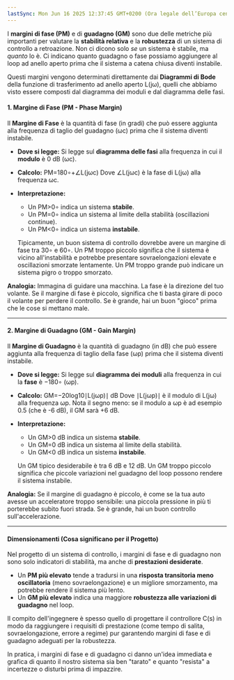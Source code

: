 ```yaml
---
lastSync: Mon Jun 16 2025 12:37:45 GMT+0200 (Ora legale dell’Europa centrale)
---
```

I **margini di fase (PM)** e di **guadagno (GM)** sono due delle metriche più importanti per valutare la **stabilità relativa** e la **robustezza** di un sistema di controllo a retroazione. Non ci dicono solo _se_ un sistema è stabile, ma _quanto_ lo è. Ci indicano quanto guadagno o fase possiamo aggiungere al loop ad anello aperto prima che il sistema a catena chiusa diventi instabile.

Questi margini vengono determinati direttamente dai **Diagrammi di Bode** della funzione di trasferimento ad anello aperto L(jω), quelli che abbiamo visto essere composti dal diagramma dei moduli e dal diagramma delle fasi.

#### 1. Margine di Fase (PM - Phase Margin)

Il **Margine di Fase** è la quantità di fase (in gradi) che può essere aggiunta alla frequenza di taglio del guadagno (ωc​) prima che il sistema diventi instabile.
- **Dove si legge:** Si legge sul **diagramma delle fasi** alla frequenza in cui il **modulo** è 0 dB (ωc​).
    
- **Calcolo:** PM=180∘+∠L(jωc​) Dove ∠L(jωc​) è la fase di L(jω) alla frequenza ωc​.
    
- **Interpretazione:**
    
    - Un PM>0∘ indica un sistema **stabile**.
    - Un PM=0∘ indica un sistema al limite della stabilità (oscillazioni continue).
    - Un PM<0∘ indica un sistema **instabile**.
    
    Tipicamente, un buon sistema di controllo dovrebbe avere un margine di fase tra 30∘ e 60∘. Un PM troppo piccolo significa che il sistema è vicino all'instabilità e potrebbe presentare sovraelongazioni elevate e oscillazioni smorzate lentamente. Un PM troppo grande può indicare un sistema pigro o troppo smorzato.
    

**Analogia:** Immagina di guidare una macchina. La fase è la direzione del tuo volante. Se il margine di fase è piccolo, significa che ti basta girare di poco il volante per perdere il controllo. Se è grande, hai un buon "gioco" prima che le cose si mettano male.

---

#### 2. Margine di Guadagno (GM - Gain Margin)

Il **Margine di Guadagno** è la quantità di guadagno (in dB) che può essere aggiunta alla frequenza di taglio della fase (ωp​) prima che il sistema diventi instabile.

- **Dove si legge:** Si legge sul **diagramma dei moduli** alla frequenza in cui la **fase** è −180∘ (ωp​).
    
- **Calcolo:** GM=−20log10​∣L(jωp​)∣ dB Dove ∣L(jωp​)∣ è il modulo di L(jω) alla frequenza ωp​. Nota il segno meno: se il modulo a ωp​ è ad esempio 0.5 (che è -6 dB), il GM sarà +6 dB.
    
- **Interpretazione:**
    
    - Un GM>0 dB indica un sistema **stabile**.
    - Un GM=0 dB indica un sistema al limite della stabilità.
    - Un GM<0 dB indica un sistema **instabile**.
    
    Un GM tipico desiderabile è tra 6 dB e 12 dB. Un GM troppo piccolo significa che piccole variazioni nel guadagno del loop possono rendere il sistema instabile.
    

**Analogia:** Se il margine di guadagno è piccolo, è come se la tua auto avesse un acceleratore troppo sensibile: una piccola pressione in più ti porterebbe subito fuori strada. Se è grande, hai un buon controllo sull'accelerazione.

---

#### Dimensionamenti (Cosa significano per il Progetto)

Nel progetto di un sistema di controllo, i margini di fase e di guadagno non sono solo indicatori di stabilità, ma anche di **prestazioni desiderate**.

- Un **PM più elevato** tende a tradursi in una **risposta transitoria meno oscillatoria** (meno sovraelongazione) e un migliore smorzamento, ma potrebbe rendere il sistema più lento.
- Un **GM più elevato** indica una maggiore **robustezza alle variazioni di guadagno** nel loop.

Il compito dell'ingegnere è spesso quello di progettare il controllore C(s) in modo da raggiungere i requisiti di prestazione (come tempo di salita, sovraelongazione, errore a regime) pur garantendo margini di fase e di guadagno adeguati per la robustezza.

In pratica, i margini di fase e di guadagno ci danno un'idea immediata e grafica di quanto il nostro sistema sia ben "tarato" e quanto "resista" a incertezze o disturbi prima di impazzire.